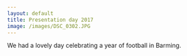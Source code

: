 ```yaml
---
layout: default
title: Presentation day 2017
image: /images/DSC_0302.JPG
---
```


We had a lovely day celebrating a year of football in Barming.

